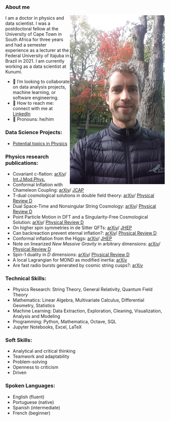 ### About me

<img align="right" width="300" src="git3.jpg">


I am a doctor in physics and data scientist. I was a postdoctoral fellow at the University of Cape Town in South Africa for three years and had a semester experience as a lecturer at the Federal University of Itajuba in Brazil in 2021. I am currently working as a data scientist at Kunumi.

- 👯  I’m looking to collaborate on data analysis projects, machine learning, or software engineering.
- 📡 How to reach me: connect with me at [LinkedIn](https://www.linkedin.com/feed/)
- 🧙 Pronouns: he/him


### Data Science Projects:

- [Potential topics in Physics](https://github.com/RenatodaCostaSantos/Portfolio/tree/main/Challenging_Topics_Physics)


### Physics research publications:

- Covariant c-flation: [arXiv](https://arxiv.org/pdf/1705.03461.pdf)/ [Int.J.Mod.Phys.](https://www.worldscientific.com/doi/abs/10.1142/S0218271819501190)
- Conformal Inflation with Chameleon Coupling: [arXiv](https://arxiv.org/pdf/1711.10408.pdf)/ [JCAP](https://iopscience.iop.org/article/10.1088/1475-7516/2019/04/027)
- T-dual cosmological solutions in double field theory: [arXiv](https://arxiv.org/abs/1809.03482)/ [Physical Review D](https://journals.aps.org/prd/abstract/10.1103/PhysRevD.99.023531)
- Dual Space-Time and Nonsingular String Cosmology: [arXiv](https://arxiv.org/abs/1805.06321)/ [Physical Review D](https://journals.aps.org/prd/abstract/10.1103/PhysRevD.98.063521)
- Point Particle Motion in DFT and a Singularity-Free Cosmological Solution: [arXiv](https://arxiv.org/pdf/1710.02412.pdf)/ [Physical Review D](https://journals.aps.org/prd/abstract/10.1103/PhysRevD.97.063530)
- On higher spin symmetries in de Sitter QFTs: [arXiv](http://arxiv.org/abs/1511.06753)/ [JHEP](http://link.springer.com/article/10.1007\%2FJHEP03\%282016\%29056)
- Can backreaction prevent eternal inflation?: [arXiv](http://arxiv.org/abs/1504.00867)/ [Physical Review D](http://journals.aps.org/prd/abstract/10.1103/PhysRevD.92.043517)
- Conformal inflation from the Higgs: [arXiv](http://arxiv.org/abs/1403.7157)/ [JHEP](http://link.springer.com/article/10.1007\%2FJHEP06(2014)145)
- Note on linearized *New Massive Gravity* in arbitrary dimensions: [arXiv](http://arxiv.org/abs/1212.6753)/ [Physical Review D](http://journals.aps.org/prd/abstract/10.1103/PhysRevD.87.085021)
- Spin-1 duality in *D* dimensions: [arXiv](http://arxiv.org/abs/1105.4364)/ [Physical Review D](http://journals.aps.org/prd/abstract/10.1103/PhysRevD.84.045027)
- A local Lagrangian for MOND as modified inertia: [arXiv](https://arxiv.org/abs/1904.07321)
- Are fast radio bursts generated by cosmic string cusps?: [arXiv](https://arxiv.org/abs/1807.01976)

### Technical Skills:

- Physics Research: String Theory, General Relativity, Quantum Field Theory
- Mathematics: Linear Algebra, Multivariate Calculus, Differential Geometry, Statistics
- Machine Learning: Data Extraction, Exploration, Cleaning, Visualization, Analysis and Modeling
- Programming: Python, Mathematica, Octave, SQL
- Jupyter Notebooks, Excel, LaTeX

### Soft Skills:

- Analytical and critical thinking
- Teamwork and adaptability
- Problem-solving
- Openness to criticism
- Driven


### Spoken Languages:

- English (fluent)
- Portuguese (native)
- Spanish (intermediate)
- French (beginner)




    
      
